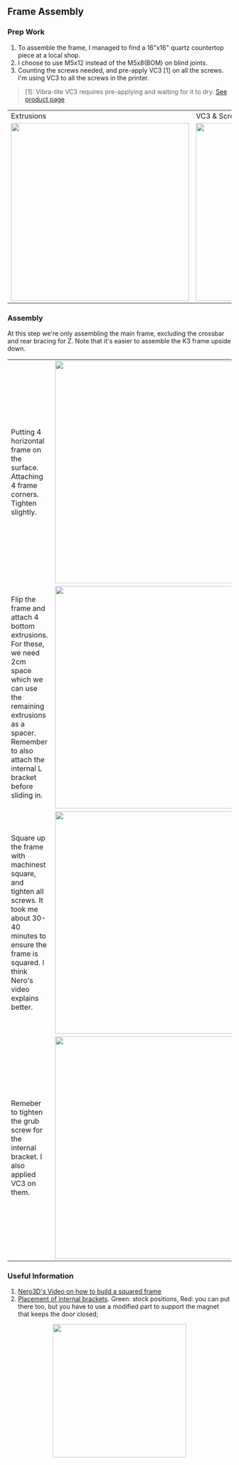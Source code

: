 ## Frame Assembly
### Prep Work
1. To assemble the frame, I managed to find a 16"x16" quartz countertop piece at a local shop.
2. I choose to use M5x12 instead of the M5x8(BOM) on blind joints.
3. Counting the screws needed, and pre-apply VC3 [1] on all the screws. I'm using VC3 to all the screws in the printer. 

> [1]: Vibra-tite VC3 requires pre-applying and waiting for it to dry.  [See product page](https://www.vibra-tite.com/threadlockers/removable-reusable-threadlockers/vibra-tite-vc-3-threadmate/) 

<table>
  <tr>
    <td> Extrusions </td>
    <td> VC3 & Screws </td>
   </tr> 
   <tr>
     <td>
        <img width="400" src="https://user-images.githubusercontent.com/13166286/171062485-bd5539ea-df59-4b03-b9cf-4dd25a6e5b51.png">
     </td>
     <td>
        <img width="400" src="https://user-images.githubusercontent.com/13166286/171062746-df8bbd24-5fc8-4594-9595-e36644ae82d1.png">
     </td>
  </tr>
</table>


### Assembly

At this step we're only assembling the main frame, excluding the crossbar and rear bracing for Z.  Note that it's easier to assemble the K3 frame upside down.


<table>
  <tr>
     <td> Putting 4 horizontal frame on the surface.  Attaching 4 frame corners.  Tighten slightly.</td>
     <td> <img width="500" src="https://user-images.githubusercontent.com/13166286/171062954-b7a966c7-d8bf-46e8-a35f-346aaa6cf72d.png"> </td>
  </tr> 
  <tr>
     <td> Flip the frame and attach 4 bottom extrusions.  For these, we need 2cm space which we can use the remaining extrusions as a spacer.
       Remember to also attach the internal L bracket before sliding in.</td>
     <td>
        <img width="500" src="https://user-images.githubusercontent.com/13166286/171062967-c0aef047-db46-4695-b69e-35184ec7d9ae.png">
     </td>
  </tr>
  <tr>     
     <td> Square up the frame with machinest square, and tighten all screws.  It took me about 30-40 minutes to ensure the frame is squared.  I think Nero's video explains better.  </td>
     <td>
        <img width="500" src="https://user-images.githubusercontent.com/13166286/171062995-e2ace67e-47ca-44d4-a8fa-c59ec5d4d234.png">
     </td>
  </tr>
  <tr>     
     <td> Remeber to tighten the grub screw for the internal bracket.  I also applied VC3 on them.  </td>
     <td>
        <img width="500" src="https://user-images.githubusercontent.com/13166286/171063935-82bd9039-7832-4c57-adcd-24138d056fcb.png">
     </td>
  </tr>
</table>


### Useful Information

1. [Nero3D's Video on how to build a squared frame](https://www.youtube.com/watch?v=GSg7RDLgYV0)
2. [Placement of internal brackets](https://discord.com/channels/641407187004030997/852302000834084924/956519991988068452).  Green: stock positions, Red: you can put there too, but you have to use a modified part to support the magnet that keeps the door closed;
<p align=center>
<img src=https://user-images.githubusercontent.com/13166286/171042689-021c0a36-2668-4db1-931c-5e57188b4daf.png width=300>
</p>

